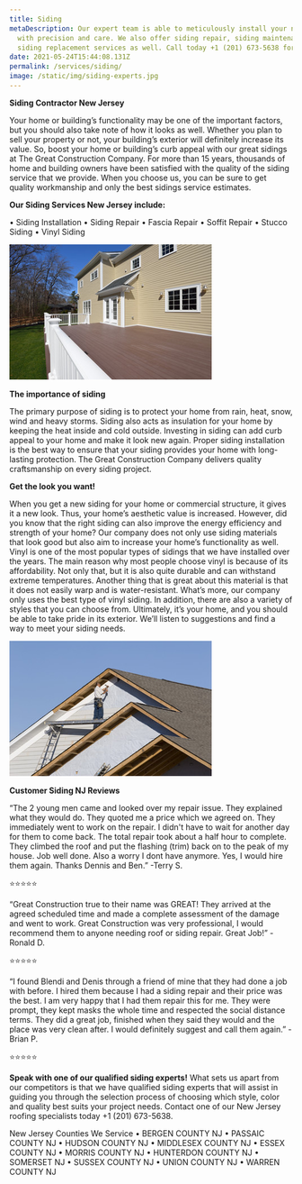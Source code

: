 ```yaml
---
title: Siding
metaDescription: Our expert team is able to meticulously install your new siding
  with precision and care. We also offer siding repair, siding maintenance and
  siding replacement services as well. Call today +1 (201) 673-5638 for a quote!
date: 2021-05-24T15:44:08.131Z
permalink: /services/siding/
image: /static/img/siding-experts.jpg
---
```

**Siding Contractor New Jersey**

Your home or building’s functionality may be one of the important factors, but you should also take note of how it looks as well. Whether you plan to sell your property or not, your building’s exterior will definitely increase its value. So, boost your home or building’s curb appeal with our great sidings at The Great Construction Company.
For more than 15 years, thousands of home and building owners have been satisfied with the quality of the siding service that we provide. When you choose us, you can be sure to get quality workmanship and only the best sidings service estimates.

**Our Siding Services New Jersey include:**

•	Siding Installation
•	Siding Repair
•	Fascia Repair
•	Soffit Repair
•	Stucco Siding
•	Vinyl Siding

![siding installation experts new jersey](/static/img/siding-contractors-new-jersey.jpg)

**The importance of siding**

The primary purpose of siding is to protect your home from rain, heat, snow, wind and heavy storms. Siding also acts as insulation for your home by keeping the heat inside and cold outside.
Investing in siding can add curb appeal to your home and make it look new again.
Proper siding installation is the best way to ensure that your siding provides your home with long-lasting protection. The Great Construction Company delivers quality craftsmanship on every siding project.

**Get the look you want!**

When you get a new siding for your home or commercial structure, it gives it a new look. Thus, your home’s aesthetic value is increased. However, did you know that the right siding can also improve the energy efficiency and strength of your home? 
Our company does not only use siding materials that look good but also aim to increase your home’s functionality as well. 
Vinyl is one of the most popular types of sidings that we have installed over the years. The main reason why most people choose vinyl is because of its affordability. Not only that, but it is also quite durable and can withstand extreme temperatures. Another thing that is great about this material is that it does not easily warp and is water-resistant.
What’s more, our company only uses the best type of vinyl siding. In addition, there are also a variety of styles that you can choose from.
Ultimately, it’s your home, and you should be able to take pride in its exterior. We’ll listen to suggestions and find a way to meet your siding needs.

![siding contractors near me](/static/img/siding-work.jpg)

**Customer Siding NJ Reviews**

“The 2 young men came and looked over my repair issue. They explained what they would do. They quoted me a price which we agreed on. They immediately went to work on the repair. I didn't have to wait for another day for them to come back. The total repair took about a half hour to complete. They climbed the roof and put the flashing (trim) back on to the peak of my house. Job well done. Also a worry I dont have anymore. Yes, I would hire them again. Thanks Dennis and Ben.” -Terry S.

<!--StartFragment-->

⭐️⭐️⭐️⭐️⭐️

<!--EndFragment-->

“Great Construction true to their name was GREAT! They arrived at the agreed scheduled time and made a complete assessment of the damage and went to work. Great Construction was very professional, I would recommend them to anyone needing roof or siding repair. Great Job!” -Ronald D.

<!--StartFragment-->

⭐️⭐️⭐️⭐️⭐️

<!--EndFragment-->

“I found Blendi and Denis through a friend of mine that they had done a job with before. I hired them because I had a siding repair and their price was the best. I am very happy that I had them repair this for me. They were prompt, they kept masks the whole time and respected the social distance terms. They did a great job, finished when they said they would and the place was very clean after. I would definitely suggest and call them again.” -Brian P.

<!--StartFragment-->

⭐️⭐️⭐️⭐️⭐️

<!--EndFragment-->

**Speak with one of our qualified siding experts!**
What sets us apart from our competitors is that we have qualified siding experts that will assist in guiding you through the selection process of choosing which style, color and quality best suits your project needs.
Contact one of our New Jersey roofing specialists today +1 (201) 673-5638.

New Jersey Counties We Service
• BERGEN COUNTY NJ
• PASSAIC COUNTY NJ
• HUDSON COUNTY NJ
• MIDDLESEX COUNTY NJ
• ESSEX COUNTY NJ
• MORRIS COUNTY NJ
• HUNTERDON COUNTY NJ
• SOMERSET NJ
• SUSSEX COUNTY NJ
• UNION COUNTY NJ
• WARREN COUNTY NJ